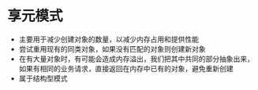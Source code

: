 # 享元模式
- 主要用于减少创建对象的数量，以减少内存占用和提供性能
- 尝试重用现有的同类对象，如果没有匹配的对象则创建新对象
- 在有大量对象时，有可能会造成内存溢出，我们把其中共同的部分抽象出来，如果有相同的业务请求，直接返回在内存中已有的对象，避免重新创建
- 属于结构型模式